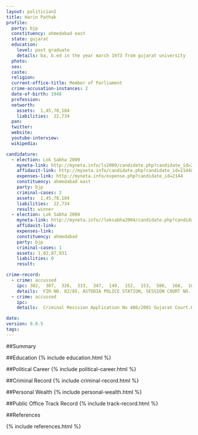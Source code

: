 ```yaml
---
layout: politician2
title: Harin Pathak
profile: 
  party: bjp
  constituency: ahmedabad east
  state: gujarat
  education: 
    level: post graduate
    details: ba, b.ed in the year march 1973 from gujarat university
  photo: 
  sex: 
  caste: 
  religion: 
  current-office-title: Member of Parliament
  crime-accusation-instances: 2
  date-of-birth: 1948
  profession: 
  networth: 
    assets:  1,45,78,184
    liabilities:  22,734
  pan: 
  twitter: 
  website: 
  youtube-interview: 
  wikipedia: 

candidature: 
  - election: Lok Sabha 2009
    myneta-link: http://myneta.info/ls2009/candidate.php?candidate_id=2144
    affidavit-link: http://myneta.info/candidate.php?candidate_id=2144&scan=original
    expenses-link: http://myneta.info/expense.php?candidate_id=2144
    constituency: ahmedabad east 
    party: bjp
    criminal-cases: 2
    assets:  1,45,78,184
    liabilities:  22,734
    result: winner 
  - election: Lok Sabha 2004
    myneta-link: http://myneta.info//loksabha2004/candidate.php?candidate_id=1031
    affidavit-link: 
    expenses-link: 
    constituency: ahmedabad 
    party: bjp
    criminal-cases: 1
    assets: 1,02,87,931
    liabilities: 0
    result:  

crime-record: 
  - crime: accussed
    ipc: 302,  307,  326,  333,  347,  149,  152,  153,  506,  168,  188,  120(B)
    details:  FIR NO. 82/85, ASTODIA POLICE STATION, SESSION COURT NO. 178/1986, AHMEDABAD, HE HAS BEEN DISCHARGED IN THIS CASE BUT SPECIAL LEAVE APPLICATION FOR THE SAME IS ADMITTED IN THE HON, SUPREME COURT NO. 6207/2006, THIS CASE IS PENDING IN THE SUPREME COURT.   
  - crime: accussed
    ipc: 
    details:  Criminal Revision Application No 486/2001 Gujarat Court.On the date of 23/6/2006 he has been discharged   

date: 
version: 0.0.5
tags: 
---
```

##Summary


##Education
{% include education.html %}


##Political Career
{% include political-career.html %}


##Criminal Record
{% include criminal-record.html %}


##Personal Wealth
{% include personal-wealth.html %}


##Public Office Track Record
{% include track-record.html %}


##References


{% include references.html %}
